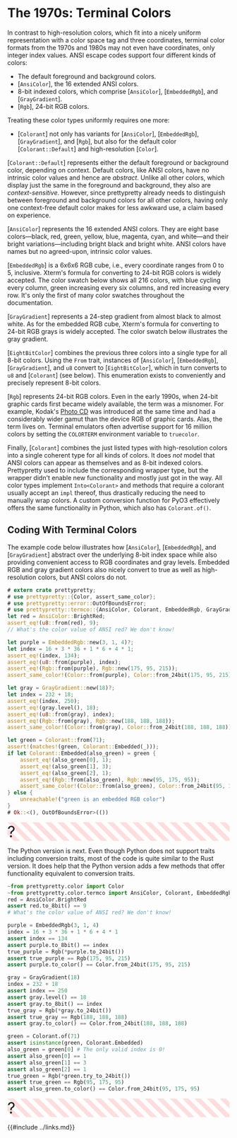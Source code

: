 # The 1970s: Terminal Colors

In contrast to high-resolution colors, which fit into a nicely uniform
representation with a color space tag and three coordinates, terminal color
formats from the 1970s and 1980s may not even have coordinates, only integer
index values. ANSI escape codes support four different kinds of colors:

  * The default foreground and background colors.
  * [`AnsiColor`], the 16 extended ANSI colors.
  * 8-bit indexed colors, which comprise [`AnsiColor`], [`EmbeddedRgb`],
    and [`GrayGradient`].
  * [`Rgb`], 24-bit RGB colors.

Treating these color types uniformly requires one more:

  * [`Colorant`] not only has variants for [`AnsiColor`], [`EmbeddedRgb`],
    [`GrayGradient`], and [`Rgb`], but also for the default color
    [`Colorant::Default`] and high-resolution [`Color`].

[`Colorant::Default`] represents either the default foreground or background
color, depending on context. Default colors, like ANSI colors, have no intrinsic
color values and hence are *abstract*. Unlike all other colors, which display
just the same in the foreground and background, they also are
*context-sensitive*. However, since prettypretty already needs to distinguish
between foreground and background colors for all other colors, having only one
context-free default color makes for less awkward use, a claim based on
experience.

[`AnsiColor`] represents the 16 extended ANSI colors. They are eight base
colors—black, red, green, yellow, blue, magenta, cyan, and white—and their
bright variations—including bright black and bright white. ANSI colors have
names but no agreed-upon, intrinsic color values.

[`EmbeddedRgb`] is a 6x6x6 RGB cube, i.e., every coordinate ranges from 0 to
5, inclusive. Xterm's formula for converting to 24-bit RGB colors is widely
accepted. The color swatch below shows all 216 colors, with blue cycling
every column, green increasing every six columns, and red increasing every
row. It's only the first of many color swatches throughout the
documentation.

<figure>
<div class="small color-swatch">
<div style="background-color: #000000;"></div>
<div style="background-color: #00005f;"></div>
<div style="background-color: #000087;"></div>
<div style="background-color: #0000af;"></div>
<div style="background-color: #0000d7;"></div>
<div style="background-color: #0000ff;"></div>
<div style="background-color: #005f00;"></div>
<div style="background-color: #005f5f;"></div>
<div style="background-color: #005f87;"></div>
<div style="background-color: #005faf;"></div>
<div style="background-color: #005fd7;"></div>
<div style="background-color: #005fff;"></div>
<div style="background-color: #008700;"></div>
<div style="background-color: #00875f;"></div>
<div style="background-color: #008787;"></div>
<div style="background-color: #0087af;"></div>
<div style="background-color: #0087d7;"></div>
<div style="background-color: #0087ff;"></div>
<div style="background-color: #00af00;"></div>
<div style="background-color: #00af5f;"></div>
<div style="background-color: #00af87;"></div>
<div style="background-color: #00afaf;"></div>
<div style="background-color: #00afd7;"></div>
<div style="background-color: #00afff;"></div>
<div style="background-color: #00d700;"></div>
<div style="background-color: #00d75f;"></div>
<div style="background-color: #00d787;"></div>
<div style="background-color: #00d7af;"></div>
<div style="background-color: #00d7d7;"></div>
<div style="background-color: #00d7ff;"></div>
<div style="background-color: #00ff00;"></div>
<div style="background-color: #00ff5f;"></div>
<div style="background-color: #00ff87;"></div>
<div style="background-color: #00ffaf;"></div>
<div style="background-color: #00ffd7;"></div>
<div style="background-color: #00ffff;"></div>
</div>
<div class="small color-swatch">
<div style="background-color: #5f0000;"></div>
<div style="background-color: #5f005f;"></div>
<div style="background-color: #5f0087;"></div>
<div style="background-color: #5f00af;"></div>
<div style="background-color: #5f00d7;"></div>
<div style="background-color: #5f00ff;"></div>
<div style="background-color: #5f5f00;"></div>
<div style="background-color: #5f5f5f;"></div>
<div style="background-color: #5f5f87;"></div>
<div style="background-color: #5f5faf;"></div>
<div style="background-color: #5f5fd7;"></div>
<div style="background-color: #5f5fff;"></div>
<div style="background-color: #5f8700;"></div>
<div style="background-color: #5f875f;"></div>
<div style="background-color: #5f8787;"></div>
<div style="background-color: #5f87af;"></div>
<div style="background-color: #5f87d7;"></div>
<div style="background-color: #5f87ff;"></div>
<div style="background-color: #5faf00;"></div>
<div style="background-color: #5faf5f;"></div>
<div style="background-color: #5faf87;"></div>
<div style="background-color: #5fafaf;"></div>
<div style="background-color: #5fafd7;"></div>
<div style="background-color: #5fafff;"></div>
<div style="background-color: #5fd700;"></div>
<div style="background-color: #5fd75f;"></div>
<div style="background-color: #5fd787;"></div>
<div style="background-color: #5fd7af;"></div>
<div style="background-color: #5fd7d7;"></div>
<div style="background-color: #5fd7ff;"></div>
<div style="background-color: #5fff00;"></div>
<div style="background-color: #5fff5f;"></div>
<div style="background-color: #5fff87;"></div>
<div style="background-color: #5fffaf;"></div>
<div style="background-color: #5fffd7;"></div>
<div style="background-color: #5fffff;"></div>
</div>
<div class="small color-swatch">
<div style="background-color: #870000;"></div>
<div style="background-color: #87005f;"></div>
<div style="background-color: #870087;"></div>
<div style="background-color: #8700af;"></div>
<div style="background-color: #8700d7;"></div>
<div style="background-color: #8700ff;"></div>
<div style="background-color: #875f00;"></div>
<div style="background-color: #875f5f;"></div>
<div style="background-color: #875f87;"></div>
<div style="background-color: #875faf;"></div>
<div style="background-color: #875fd7;"></div>
<div style="background-color: #875fff;"></div>
<div style="background-color: #878700;"></div>
<div style="background-color: #87875f;"></div>
<div style="background-color: #878787;"></div>
<div style="background-color: #8787af;"></div>
<div style="background-color: #8787d7;"></div>
<div style="background-color: #8787ff;"></div>
<div style="background-color: #87af00;"></div>
<div style="background-color: #87af5f;"></div>
<div style="background-color: #87af87;"></div>
<div style="background-color: #87afaf;"></div>
<div style="background-color: #87afd7;"></div>
<div style="background-color: #87afff;"></div>
<div style="background-color: #87d700;"></div>
<div style="background-color: #87d75f;"></div>
<div style="background-color: #87d787;"></div>
<div style="background-color: #87d7af;"></div>
<div style="background-color: #87d7d7;"></div>
<div style="background-color: #87d7ff;"></div>
<div style="background-color: #87ff00;"></div>
<div style="background-color: #87ff5f;"></div>
<div style="background-color: #87ff87;"></div>
<div style="background-color: #87ffaf;"></div>
<div style="background-color: #87ffd7;"></div>
<div style="background-color: #87ffff;"></div>
</div>
<div class="small color-swatch">
<div style="background-color: #af0000;"></div>
<div style="background-color: #af005f;"></div>
<div style="background-color: #af0087;"></div>
<div style="background-color: #af00af;"></div>
<div style="background-color: #af00d7;"></div>
<div style="background-color: #af00ff;"></div>
<div style="background-color: #af5f00;"></div>
<div style="background-color: #af5f5f;"></div>
<div style="background-color: #af5f87;"></div>
<div style="background-color: #af5faf;"></div>
<div style="background-color: #af5fd7;"></div>
<div style="background-color: #af5fff;"></div>
<div style="background-color: #af8700;"></div>
<div style="background-color: #af875f;"></div>
<div style="background-color: #af8787;"></div>
<div style="background-color: #af87af;"></div>
<div style="background-color: #af87d7;"></div>
<div style="background-color: #af87ff;"></div>
<div style="background-color: #afaf00;"></div>
<div style="background-color: #afaf5f;"></div>
<div style="background-color: #afaf87;"></div>
<div style="background-color: #afafaf;"></div>
<div style="background-color: #afafd7;"></div>
<div style="background-color: #afafff;"></div>
<div style="background-color: #afd700;"></div>
<div style="background-color: #afd75f;"></div>
<div style="background-color: #afd787;"></div>
<div style="background-color: #afd7af;"></div>
<div style="background-color: #afd7d7;"></div>
<div style="background-color: #afd7ff;"></div>
<div style="background-color: #afff00;"></div>
<div style="background-color: #afff5f;"></div>
<div style="background-color: #afff87;"></div>
<div style="background-color: #afffaf;"></div>
<div style="background-color: #afffd7;"></div>
<div style="background-color: #afffff;"></div>
</div>
<div class="small color-swatch">
<div style="background-color: #d70000;"></div>
<div style="background-color: #d7005f;"></div>
<div style="background-color: #d70087;"></div>
<div style="background-color: #d700af;"></div>
<div style="background-color: #d700d7;"></div>
<div style="background-color: #d700ff;"></div>
<div style="background-color: #d75f00;"></div>
<div style="background-color: #d75f5f;"></div>
<div style="background-color: #d75f87;"></div>
<div style="background-color: #d75faf;"></div>
<div style="background-color: #d75fd7;"></div>
<div style="background-color: #d75fff;"></div>
<div style="background-color: #d78700;"></div>
<div style="background-color: #d7875f;"></div>
<div style="background-color: #d78787;"></div>
<div style="background-color: #d787af;"></div>
<div style="background-color: #d787d7;"></div>
<div style="background-color: #d787ff;"></div>
<div style="background-color: #d7af00;"></div>
<div style="background-color: #d7af5f;"></div>
<div style="background-color: #d7af87;"></div>
<div style="background-color: #d7afaf;"></div>
<div style="background-color: #d7afd7;"></div>
<div style="background-color: #d7afff;"></div>
<div style="background-color: #d7d700;"></div>
<div style="background-color: #d7d75f;"></div>
<div style="background-color: #d7d787;"></div>
<div style="background-color: #d7d7af;"></div>
<div style="background-color: #d7d7d7;"></div>
<div style="background-color: #d7d7ff;"></div>
<div style="background-color: #d7ff00;"></div>
<div style="background-color: #d7ff5f;"></div>
<div style="background-color: #d7ff87;"></div>
<div style="background-color: #d7ffaf;"></div>
<div style="background-color: #d7ffd7;"></div>
<div style="background-color: #d7ffff;"></div>
</div>
<div class="small color-swatch">
<div style="background-color: #ff0000;"></div>
<div style="background-color: #ff005f;"></div>
<div style="background-color: #ff0087;"></div>
<div style="background-color: #ff00af;"></div>
<div style="background-color: #ff00d7;"></div>
<div style="background-color: #ff00ff;"></div>
<div style="background-color: #ff5f00;"></div>
<div style="background-color: #ff5f5f;"></div>
<div style="background-color: #ff5f87;"></div>
<div style="background-color: #ff5faf;"></div>
<div style="background-color: #ff5fd7;"></div>
<div style="background-color: #ff5fff;"></div>
<div style="background-color: #ff8700;"></div>
<div style="background-color: #ff875f;"></div>
<div style="background-color: #ff8787;"></div>
<div style="background-color: #ff87af;"></div>
<div style="background-color: #ff87d7;"></div>
<div style="background-color: #ff87ff;"></div>
<div style="background-color: #ffaf00;"></div>
<div style="background-color: #ffaf5f;"></div>
<div style="background-color: #ffaf87;"></div>
<div style="background-color: #ffafaf;"></div>
<div style="background-color: #ffafd7;"></div>
<div style="background-color: #ffafff;"></div>
<div style="background-color: #ffd700;"></div>
<div style="background-color: #ffd75f;"></div>
<div style="background-color: #ffd787;"></div>
<div style="background-color: #ffd7af;"></div>
<div style="background-color: #ffd7d7;"></div>
<div style="background-color: #ffd7ff;"></div>
<div style="background-color: #ffff00;"></div>
<div style="background-color: #ffff5f;"></div>
<div style="background-color: #ffff87;"></div>
<div style="background-color: #ffffaf;"></div>
<div style="background-color: #ffffd7;"></div>
<div style="background-color: #ffffff;"></div>
</div>
</figure>

[`GrayGradient`] represents a 24-step gradient from almost black to almost
white. As for the embedded RGB cube, Xterm's formula for converting to
24-bit RGB grays is widely accepted. The color swatch below illustrates the
gray gradient.

<figure>
<div class="small color-swatch">
<div style="background-color: #121212;"></div>
<div style="background-color: #1c1c1c;"></div>
<div style="background-color: #262626;"></div>
<div style="background-color: #303030;"></div>
<div style="background-color: #3a3a3a;"></div>
<div style="background-color: #444444;"></div>
<div style="background-color: #4e4e4e;"></div>
<div style="background-color: #585858;"></div>
<div style="background-color: #626262;"></div>
<div style="background-color: #6c6c6c;"></div>
<div style="background-color: #767676;"></div>
<div style="background-color: #808080;"></div>
<div style="background-color: #8a8a8a;"></div>
<div style="background-color: #949494;"></div>
<div style="background-color: #9e9e9e;"></div>
<div style="background-color: #a8a8a8;"></div>
<div style="background-color: #b2b2b2;"></div>
<div style="background-color: #bcbcbc;"></div>
<div style="background-color: #c6c6c6;"></div>
<div style="background-color: #d0d0d0;"></div>
<div style="background-color: #dadada;"></div>
<div style="background-color: #e4e4e4;"></div>
<div style="background-color: #eeeeee;"></div>
<div style="background-color: #f8f8f8;"></div>
</div>
</figure>

[`EightBitColor`] combines the previous three colors into a single type for all
8-bit colors. Using the `From` trait, instances of [`AnsiColor`],
[`EmbeddedRgb`], [`GrayGradient`], and `u8` convert to [`EightBitColor`], which
in turn converts to `u8` and [`Colorant`] (see below). This enumeration exists
to conveniently and precisely represent 8-bit colors.

[`Rgb`] represents 24-bit RGB colors. Even in the early 1990s, when
24-bit graphic cards first became widely available, the term was a misnomer.
For example, Kodak's [Photo CD](https://en.wikipedia.org/wiki/Photo_CD) was
introduced at the same time and had a considerably wider gamut than the
device RGB of graphic cards. Alas, the term lives on. Terminal emulators
often advertise support for 16 million colors by setting the `COLORTERM`
environment variable to `truecolor`.

Finally, [`Colorant`] combines the just listed types with high-resolution colors
into a single coherent type for all kinds of colors. It does *not* model that
ANSI colors can appear as themselves and as 8-bit indexed colors. Prettypretty
used to include the corresponding wrapper type, but the wrapper didn't enable
new functionality and mostly just got in the way. All color types implement
`Into<Colorant>` and methods that require a colorant usually accept an `impl`
thereof, thus drastically reducing the need to manually wrap colors. A custom
conversion function for PyO3 effectively offers the same functionality in
Python, which also has `Colorant.of()`.


## Coding With Terminal Colors

The example code below illustrates how [`AnsiColor`], [`EmbeddedRgb`], and
[`GrayGradient`] abstract over the underlying 8-bit index space while also
providing convenient access to RGB coordinates and gray levels. Embedded RGB and
gray gradient colors also nicely convert to true as well as high-resolution
colors, but ANSI colors do not.

```rust
# extern crate prettypretty;
# use prettypretty::{Color, assert_same_color};
# use prettypretty::error::OutOfBoundsError;
# use prettypretty::termco::{AnsiColor, Colorant, EmbeddedRgb, GrayGradient, Rgb};
let red = AnsiColor::BrightRed;
assert_eq!(u8::from(red), 9);
// What's the color value of ANSI red? We don't know!

let purple = EmbeddedRgb::new(3, 1, 4)?;
let index = 16 + 3 * 36 + 1 * 6 + 4 * 1;
assert_eq!(index, 134);
assert_eq!(u8::from(purple), index);
assert_eq!(Rgb::from(purple), Rgb::new(175, 95, 215));
assert_same_color!(Color::from(purple), Color::from_24bit(175, 95, 215));

let gray = GrayGradient::new(18)?;
let index = 232 + 18;
assert_eq!(index, 250);
assert_eq!(gray.level(), 18);
assert_eq!(u8::from(gray), index);
assert_eq!(Rgb::from(gray), Rgb::new(188, 188, 188));
assert_same_color!(Color::from(gray), Color::from_24bit(188, 188, 188));

let green = Colorant::from(71);
assert!(matches!(green, Colorant::Embedded(_)));
if let Colorant::Embedded(also_green) = green {
    assert_eq!(also_green[0], 1);
    assert_eq!(also_green[1], 3);
    assert_eq!(also_green[2], 1);
    assert_eq!(Rgb::from(also_green), Rgb::new(95, 175, 95));
    assert_same_color!(Color::from(also_green), Color::from_24bit(95, 175, 95));
} else {
    unreachable!("green is an embedded RGB color")
}
# Ok::<(), OutOfBoundsError>(())
```
<div class=color-swatch>
<div style="background: repeating-linear-gradient(45deg, #fff, #fff 10px, #fdd 10px, #fdd 20px);">
<span style="font-size: 2.5em;">?</span>
</div>
<div style="background-color: #af5fd7;"></div>
<div style="background-color: #bcbcbc;"></div>
<div style="background-color: #5faf5f;"></div>
</div>

The Python version is next. Even though Python does not support traits including
conversion traits, most of the code is quite similar to the Rust version. It
does help that the Python version adds a few methods that offer functionality
equivalent to conversion traits.

```python
~from prettypretty.color import Color
~from prettypretty.color.termco import AnsiColor, Colorant, EmbeddedRgb, GrayGradient, Rgb
red = AnsiColor.BrightRed
assert red.to_8bit() == 9
# What's the color value of ANSI red? We don't know!

purple = EmbeddedRgb(3, 1, 4)
index = 16 + 3 * 36 + 1 * 6 + 4 * 1
assert index == 134
assert purple.to_8bit() == index
true_purple = Rgb(*purple.to_24bit())
assert true_purple == Rgb(175, 95, 215)
assert purple.to_color() == Color.from_24bit(175, 95, 215)

gray = GrayGradient(18)
index = 232 + 18
assert index == 250
assert gray.level() == 18
assert gray.to_8bit() == index
true_gray = Rgb(*gray.to_24bit())
assert true_gray == Rgb(188, 188, 188)
assert gray.to_color() == Color.from_24bit(188, 188, 188)

green = Colorant.of(71)
assert isinstance(green, Colorant.Embedded)
also_green = green[0] # The only valid index is 0!
assert also_green[0] == 1
assert also_green[1] == 3
assert also_green[2] == 1
true_green = Rgb(*green.try_to_24bit())
assert true_green == Rgb(95, 175, 95)
assert also_green.to_color() == Color.from_24bit(95, 175, 95)
```
<div class=color-swatch>
<div style="background: repeating-linear-gradient(45deg, #fff, #fff 10px, #fdd 10px, #fdd 20px);">
<span style="font-size: 2.5em;">?</span>
</div>
<div style="background-color: #af5fd7;"></div>
<div style="background-color: #bcbcbc;"></div>
<div style="background-color: #5faf5f;"></div>
</div>


{{#include ../links.md}}

